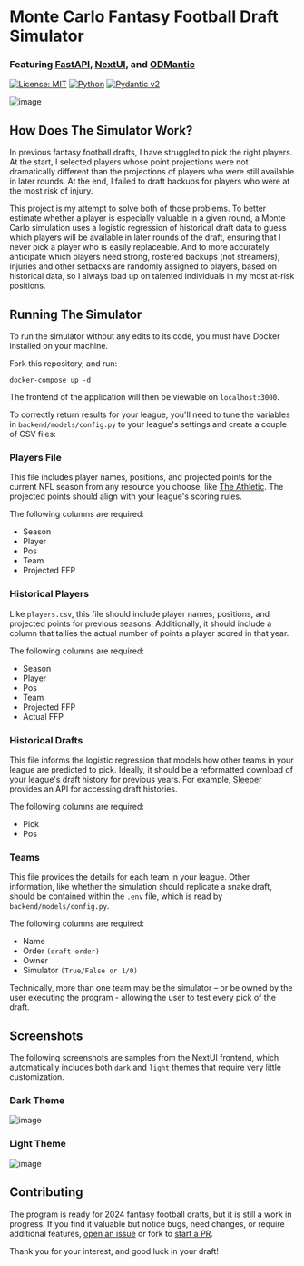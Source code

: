 # Monte Carlo Fantasy Football Draft Simulator

### Featuring [FastAPI](https://fastapi.tiangolo.com/), [NextUI](https://nextui.org/), and [ODMantic](https://art049.github.io/odmantic/)

[![License: MIT](https://img.shields.io/badge/License-MIT-yellow.svg)](https://opensource.org/licenses/MIT)
[![Python](https://img.shields.io/badge/python-3.12-blue.svg)](https://www.python.org/downloads/release/python-3120/)
[![Pydantic v2](https://img.shields.io/endpoint?url=https://raw.githubusercontent.com/pydantic/pydantic/5697b1e4c4a9790ece607654e6c02a160620c7e1/docs/badge/v2.json)](https://pydantic.dev)

![image](https://github.com/user-attachments/assets/ea7f2a26-46d9-45c6-bd41-2fe6761d8e82)

## How Does The Simulator Work?

In previous fantasy football drafts, I have struggled to pick the right players. At the start, I selected players whose point projections were not dramatically different than the projections of players who were still available in later rounds. At the end, I failed to draft backups for players who were at the most risk of injury.

This project is my attempt to solve both of those problems. To better estimate whether a player is especially valuable in a given round, a Monte Carlo simulation uses a logistic regression of historical draft data to guess which players will be available in later rounds of the draft, ensuring that I never pick a player who is easily replaceable. And to more accurately anticipate which players need strong, rostered backups (not streamers), injuries and other setbacks are randomly assigned to players, based on historical data, so I always load up on talented individuals in my most at-risk positions.

## Running The Simulator

To run the simulator without any edits to its code, you must have Docker installed on your machine.

Fork this repository, and run:

```console
docker-compose up -d
```

The frontend of the application will then be viewable on `localhost:3000`.

To correctly return results for your league, you'll need to tune the variables in `backend/models/config.py` to your league's settings and create a couple of CSV files:

### Players File

This file includes player names, positions, and projected points for the current NFL season from any resource you choose, like [The Athletic](https://www.nytimes.com/athletic/5475262/2024/05/29/2024-fantasy-football-cheat-sheet-generator-customizable-rankings-and-projections-tool/). The projected points should align with your league's scoring rules.

The following columns are required:

- Season
- Player
- Pos
- Team
- Projected FFP

### Historical Players

Like `players.csv`, this file should include player names, positions, and projected points for previous seasons. Additionally, it should include a column that tallies the actual number of points a player scored in that year.

The following columns are required:

- Season
- Player
- Pos
- Team
- Projected FFP
- Actual FFP

### Historical Drafts

This file informs the logistic regression that models how other teams in your league are predicted to pick. Ideally, it should be a reformatted download of your league's draft history for previous years. For example, [Sleeper](https://docs.sleeper.com/) provides an API for accessing draft histories.

The following columns are required:

- Pick
- Pos

### Teams

This file provides the details for each team in your league. Other information, like whether the simulation should replicate a snake draft, should be contained within the `.env` file, which is read by `backend/models/config.py`.

The following columns are required:

- Name
- Order `(draft order)`
- Owner
- Simulator `(True/False or 1/0)`

Technically, more than one team may be the simulator – or be owned by the user executing the program - allowing the user to test every pick of the draft.

## Screenshots

The following screenshots are samples from the NextUI frontend, which automatically includes both `dark` and `light` themes that require very little customization.

### Dark Theme

![image](https://github.com/user-attachments/assets/600ab879-de0b-470e-bfad-8c6098e25a65)

### Light Theme

![image](https://github.com/user-attachments/assets/c1be0c54-2667-4d4d-8c45-12cb883cd16c)

## Contributing

The program is ready for 2024 fantasy football drafts, but it is still a work in progress. If you find it valuable but notice bugs, need changes, or require additional features, [open an issue](https://github.com/joewlos/fantasy_football_monte_carlo_draft_simulator/issues) or fork to [start a PR](https://github.com/joewlos/fantasy_football_monte_carlo_draft_simulator/pulls).

Thank you for your interest, and good luck in your draft!
